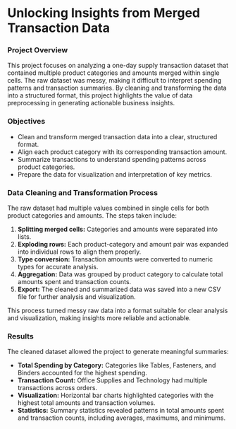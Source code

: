 # Unlocking Insights from Merged Transaction Data

### Project Overview
This project focuses on analyzing a one-day supply transaction dataset that contained multiple product categories and amounts merged within single cells. The raw dataset was messy, making it difficult to interpret spending patterns and transaction summaries. By cleaning and transforming the data into a structured format, this project highlights the value of data preprocessing in generating actionable business insights.

### Objectives
- Clean and transform merged transaction data into a clear, structured format.
- Align each product category with its corresponding transaction amount.
- Summarize transactions to understand spending patterns across product categories.
- Prepare the data for visualization and interpretation of key metrics.

### Data Cleaning and Transformation Process
The raw dataset had multiple values combined in single cells for both product categories and amounts. The steps taken include:

1. **Splitting merged cells:** Categories and amounts were separated into lists.
2. **Exploding rows:** Each product-category and amount pair was expanded into individual rows to align them properly.
3. **Type conversion:** Transaction amounts were converted to numeric types for accurate analysis.
4. **Aggregation:** Data was grouped by product category to calculate total amounts spent and transaction counts.
5. **Export:** The cleaned and summarized data was saved into a new CSV file for further analysis and visualization.

This process turned messy raw data into a format suitable for clear analysis and visualization, making insights more reliable and actionable.

### Results
The cleaned dataset allowed the project to generate meaningful summaries:

- **Total Spending by Category:** Categories like Tables, Fasteners, and Binders accounted for the highest spending.
- **Transaction Count:** Office Supplies and Technology had multiple transactions across orders.
- **Visualization:** Horizontal bar charts highlighted categories with the highest total amounts and transaction volumes.
- **Statistics:** Summary statistics revealed patterns in total amounts spent and transaction counts, including averages, maximums, and minimums.


